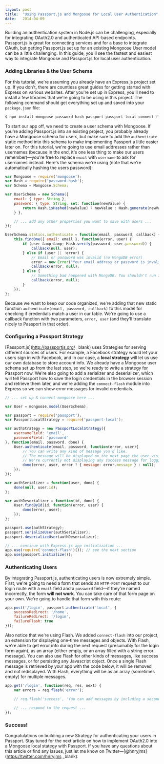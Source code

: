 ```yaml
---
layout: post
title:  "Using Passport.js and Mongoose for Local User Authentication"
date:   2014-04-09
---
```

Building an authentication system in Node.js can be challenging, especially for
integrating OAuth2.0 and authenticated API-based endpoints. Passport.js is great
for connecting services and for a base to integrate OAuth, but getting
Passport.js set up for an existing Mongoose User model can be a little
challenging. In this guide, you'll see the fastest and easiest way to integrate
Mongoose and Passport.js for local user authentication.

### Adding Libraries & the User Schema

For this tutorial, we're assuming you already have an Express.js project set up.
If you don't, there are countless great guides for getting started with Express
on various websites. After you're set up in Express, you'll need to install a
few libraries that we're going to be using in this project. The following
command should get everything set up and saved into your `package.json` file:

```bash
$ npm install mongoose password-hash passport passport-local connect-flash --save
```

To start our app off, we need to create a user schema with Mongoose. If you're
adding Passport.js into an existing project, you probably already have a
Mongoose schema for users, but make sure to add the `authenticate` static method
into this schema to make implementing Passport a little easier later on. For
this tutorial, we're going to use email addresses rather than usernames (because
in the end, it's one less thing to make our users remember)—you're free to
replace `email` with `username` to ask for usernames instead. Here's the schema
we're using (note that we're automatically hashing the users password):

```js
var Mongoose = require('mongoose');
var Hash = require('password-hash');
var Schema = Mongoose.Schema;

var UserSchema = new Schema({
	email: { type: String },
	password: { type: String, set: function(newValue) {
		return Hash.isHashed(newValue) ? newValue : Hash.generate(newValue);
	} },

	// ... add any other properties you want to save with users ...
});

UserSchema.statics.authenticate = function(email, password, callback) {
	this.findOne({ email: email }, function(error, user) {
		if (user &amp;&amp; Hash.verify(password, user.password)) {
			callback(null, user);
		} else if (user || !error) {
			// Email or password was invalid (no MongoDB error)
			error = new Error("Your email address or password is invalid. Please try again.");
			callback(error, null);
		} else {
			// Something bad happened with MongoDB. You shouldn't run into this often.
			callback(error, null);
		}
	});
};
```

Because we want to keep our code organized, we're adding that new static
function `authenticate(email, password, callback)` to this model for checking if
credentials match a user in our table. We're going to use a callback function
with two parameters, `error, user` (and they'll translate nicely to Passport in
that order).

### Configuring a Passport Strategy

[Passport.js](http://passportjs.org/ _blank) uses Strategies for serving
different sources of users. For example, a Facebook strategy would let your
users sign in with Facebook, and in our case, a **local strategy** will let us
use our own database to store account info. We already have a Mongoose user
schema set up from the last step, so we're ready to write a strategy for
Passport now. We're also going to add a serializer and deserializer, which will
tell Passport how to save the login credentials in the browser session and
retrieve them later, and we're adding the `connect-flash` module into Express so
we can show error messages for invalid credentials.

```js
// ... set up & connect mongoose here ...

var User = mongoose.model(UserSchema);

var passport = require('passport');
var PassportLocalStrategy = require('passport-local');

var authStrategy = new PassportLocalStrategy({
	usernameField: 'email',
	passwordField: 'password'
}, function(email, password, done) {
	User.authenticate(email, password, function(error, user){
		// You can write any kind of message you'd like.
		// The message will be displayed on the next page the user visits.
		// We're currently not displaying any success message for logging in.
		done(error, user, error ? { message: error.message } : null);
	});
});

var authSerializer = function(user, done) {
	done(null, user.id);
};

var authDeserializer = function(id, done) {
	User.findById(id, function(error, user) {
		done(error, user);
	});
};

passport.use(authStrategy);
passport.serializeUser(authSerializer);
passport.deserializeUser(authDeserializer);

// ... continue with Express.js app initialization ...
app.use(require('connect-flash')()); // see the next section
app.use(passport.initialize());
```

### Authenticating Users

By integrating Passport.js, authenticating users is now extremely simple. First,
we're going to need a form that sends an `HTTP-POST` request to our login route
with a `email` field and a `password` field—if they're named incorrectly, the
form **will not work**. You can take care of that form page on your own. We're
going to handle that form with this route:

```js
app.post('/login', passport.authenticate('local', {
	successRedirect: '/home',
	failureRedirect: '/login',
	failureFlash: true
}));
```

Also notice that we're using Flash. We added `connect-flash` into our project,
an extension for displaying one-time messages and objects. With Flash, we're
able to get error info during the next request (presumably for the login form
again), as an array (either empty, or an array filled with a string error
message). You can also use Flash for other kinds of messages, like success
messages, or for persisting any Javascript object. Once a single Flash message
is retrieved by your app with the code below, it will be removed and not
redisplayed. With Flash, everything will be as an array (sometimes empty) for
multiple messages.

```js
app.get('/login', function(req, res, next) {
	var errors = req.flash('error');

	// req.flash('success', 'You can add messages by including a second parameter with the function.');
	
	// ... respond to the request ...
});
```

### Success!

Congratulations on building a new Strategy for authenticating your users in
Passport. Stay tuned for the next article on how to implement OAuth2.0 into a
Mongoose local stategy with Passport. If you have any questions about this
article or find any issues, just let me know on
Twitter—[@hnryjms](https://twitter.com/hnryjms _blank).
